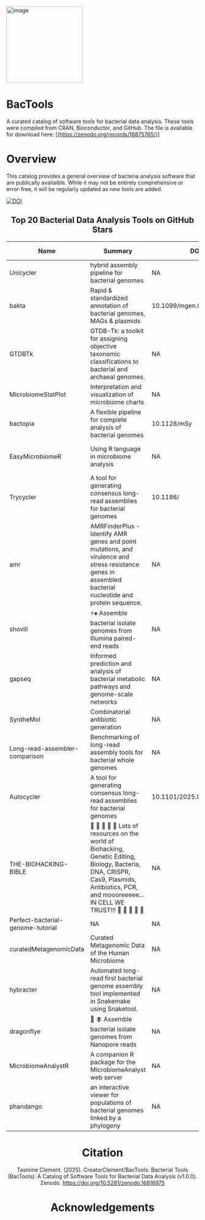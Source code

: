<img width="200" height="200" alt="image" src="https://github.com/user-attachments/assets/b0c16ca0-6f67-4aae-a104-e96762a4508b" />

# BacTools


A curated catalog of software tools for bacterial data analysis. These tools were compiled from CRAN, Bioconductor, and GitHub. The file is available for download here: [[(https://zenodo.org/records/16875765/)] ](https://zenodo.org/records/16875765)


# Overview
This catalog provides a general overview of bacteria analysis software that are publically availaible. While it may not be entirely comprehensive or error-free, it will be regularly updated as new tools are added.

[![DOI](https://zenodo.org/badge/DOI/10.5281/zenodo.16816974.svg)](https://doi.org/10.5281/zenodo.16816974)


<div align="center">

## Top 20 Bacterial Data Analysis Tools on GitHub Stars

| Name | Summary | DOI | Author | Language | Release Date | Docs | Stars | Source | Category | Citation Count |
|------|---------|-----|--------|----------|--------------|------|-------|--------|----------|----------------|
| Unicycler | hybrid assembly pipeline for bacterial genomes | NA | rrwick | C++ | 2016-03-14T06:57:02Z | [Link](https://github.com/rrwick/Unicycler) | 607 | GitHub | Specialized analysis | NA |
| bakta | Rapid & standardized annotation of bacterial genomes, MAGs & plasmids | 10.1099/mgen.0.000685 | oschwengers | Python | 2020-01-15T23:08:38Z | [Link](https://github.com/oschwengers/bakta) | 540 | GitHub | Specialized analysis | NA |
| GTDBTk | GTDB-Tk: a toolkit for assigning objective taxonomic classifications to bacterial and archaeal genomes. | NA | Ecogenomics | Python | 2016-11-29T05:29:48Z | [Link](https://github.com/Ecogenomics/GTDBTk) | 536 | GitHub | Specialized analysis | NA |
| MicrobiomeStatPlot | Interpretation and visualization of microbiome charts | NA | YongxinLiu | HTML | 2020-04-24T13:53:14Z | [Link](https://github.com/YongxinLiu/MicrobiomeStatPlot) | 493 | GitHub | Visualization Tools | NA |
| bactopia | A flexible pipeline for complete analysis of bacterial genomes | 10.1128/mSy | bactopia | Nextflow | 2019-02-22T13:49:38Z | [Link](https://github.com/bactopia/bactopia) | 467 | GitHub | Specialized analysis | NA |
| EasyMicrobiomeR | Using R language in microbiome analysis | NA | taowenmicro | HTML | 2019-07-06T00:06:55Z | [Link](https://github.com/taowenmicro/EasyMicrobiomeR) | 334 | GitHub | Metagenomics and community analysis | NA |
| Trycycler | A tool for generating consensus long-read assemblies for bacterial genomes | 10.1186/ | rrwick | Python | 2020-01-08T05:58:52Z | [Link](https://github.com/rrwick/Trycycler) | 329 | GitHub | Specialized analysis | NA |
| amr | AMRFinderPlus - Identify AMR genes and point mutations, and virulence and stress resistance genes in assembled bacterial nucleotide and protein sequence. | NA | ncbi | C++ | 2018-09-28T21:20:22Z | [Link](https://github.com/ncbi/amr) | 319 | GitHub | Sequence Analysis | NA |
| shovill | ⚡♠️ Assemble bacterial isolate genomes from Illumina paired-end reads | NA | tseemann | Perl | 2016-09-05T23:50:20Z | [Link](https://github.com/tseemann/shovill) | 231 | GitHub | Specialized analysis | NA |
| gapseq | Informed prediction and analysis of bacterial metabolic pathways and genome-scale networks | NA | jotech | R | 2017-11-01T17:05:54Z | [Link](https://github.com/jotech/gapseq) | 185 | GitHub | Specialized analysis | NA |
| SyntheMol | Combinatorial antibiotic generation | NA | swansonk14 | Python | 2022-03-11T21:51:34Z | [Link](https://github.com/swansonk14/SyntheMol) | 181 | GitHub | Specialized analysis | NA |
| Long-read-assembler-comparison | Benchmarking of long-read assembly tools for bacterial whole genomes | NA | rrwick | Python | 2019-05-10T07:03:32Z | [Link](https://github.com/rrwick/Long-read-assembler-comparison) | 171 | GitHub | Specialized analysis | NA |
| Autocycler | A tool for generating consensus long-read assemblies for bacterial genomes | 10.1101/2025.05.12.653612 | rrwick | Rust | 2023-11-10T05:00:41Z | [Link](https://github.com/rrwick/Autocycler) | 163 | GitHub | Specialized analysis | NA |
| THE-BIOHACKING-BIBLE | :pill: :pill: :pill:  :pill: :pill: Lots of resources on the world of Biohacking, Genetic Editing, Biology, Bacteria, DNA, CRISPR, Cas9, Plasmids, Antibiotics, PCR, and moooreeeee... IN CELL WE TRUST!!! :pill: :pill: :pill: :pill: :pill: | NA | JonnyBanana | HTML | 2018-11-21T02:54:44Z | [Link](https://github.com/JonnyBanana/THE-BIOHACKING-BIBLE) | 149 | GitHub | Specialized analysis | NA |
| Perfect-bacterial-genome-tutorial | NA | NA | rrwick | Python | 2022-09-08T04:03:46Z | [Link](https://github.com/rrwick/Perfect-bacterial-genome-tutorial) | 140 | GitHub | Specialized analysis | NA |
| curatedMetagenomicData | Curated Metagenomic Data of the Human Microbiome | NA | waldronlab | R | 2016-05-06T18:47:07Z | [Link](https://github.com/waldronlab/curatedMetagenomicData) | 138 | GitHub | Metagenomics and community analysis | NA |
| hybracter | Automated long-read first bacterial genome assembly tool implemented in Snakemake using Snaketool. | NA | gbouras13 | Python | 2022-12-05T13:51:00Z | [Link](https://github.com/gbouras13/hybracter) | 135 | GitHub | Specialized analysis | NA |
| dragonflye | :dragon: :fly: Assemble bacterial isolate genomes from Nanopore reads | NA | rpetit3 | Perl | 2021-07-20T15:25:57Z | [Link](https://github.com/rpetit3/dragonflye) | 128 | GitHub | Specialized analysis | NA |
| MicrobiomeAnalystR | A companion R package for the MicrobiomeAnalyst web server | NA | xia-lab | R | 2019-05-01T12:48:01Z | [Link](https://github.com/xia-lab/MicrobiomeAnalystR) | 127 | GitHub | Metagenomics and community analysis | NA |
| phandango | an interactive viewer for populations of bacterial genomes linked by a phylogeny | NA | jameshadfield | JavaScript | 2015-02-04T14:26:17Z | [Link](https://github.com/jameshadfield/phandango) | 126 | GitHub | Phylogenetic and evolutionary analysis | NA |



# Citation
Tasmine Clement. (2025). CreatorClement/BacTools: Bacterial Tools (BacTools): A Catalog of Software Tools for Bacterial Data Analysis (v1.0.0). Zenodo. https://doi.org/10.5281/zenodo.16816975

# Acknowledgements




